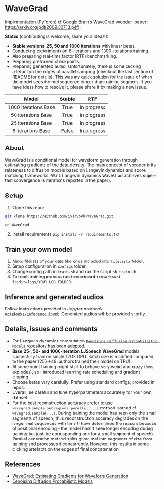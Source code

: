 # WaveGrad
Implementation (PyTorch) of Google Brain's WaveGrad vocoder (paper: https://arxiv.org/pdf/2009.00713.pdf).

**Status** (contributing is welcome, share your ideas!):
* **Stable versions: 25, 50 and 1000 iterations** with linear betas.
* Conducting experiments on 6-iterations and 1000-iterations training.
* Also preparing real-time factor (RTF) benchmarking.
* Preparing pretrained checkpoints.
* Preparing generated audio. Unfortunately, there is some clicking artefact on the edges of parallel sampling (checkout the last section of README for details). This was my quick solution for the issue of when the model sees the mel sequence longer than training segment. If you have ideas how to resolve it, please share it by making a new issue.

|         Model        | Stable |     RTF     |
|:--------------------:|:------:|-------------|
| 1000 iterations Base |  True  | In progress |
| 50 iterations Base   |  True  | In progress |
| 25 iterations Base   |  True  | In progress |
| 6 iterations Base    |  False | In progress |

## About

WaveGrad is a conditional model for waveform generation through estimating gradients of the data density. The main concept of vocoder is its relateness to diffusion models based on Langevin dynamics and score matching frameworks. W.r.t. Langevin dynamics WaveGrad achieves super-fast convergence (6 iterations reported in the paper).

## Setup

1. Clone this repo:

```bash
git clone https://github.com/ivanvovk/WaveGrad.git

cd WaveGrad
```

2. Install requirements `pip install -r requirements.txt`

## Train your own model

1. Make filelists of your data like ones included into `filelists` folder.
2. Setup configuration in `configs` folder.
3. Change config path in `train.sh` and run the script `sh train.sh`.
4. To track training process run tensorboard `tensorboard --logdir=logs/YOUR_LOG_FOLDER`.

## Inference and generated audios

Follow instructions provided in Jupyter notebook [`notebooks/inference.ipynb`](notebooks/inference.ipynb). Generated audios will be provided shortly.

## Details, issues and comments

* For Langevin dynamics computation [`Denoising Diffusion Probabilistic Models`](https://github.com/hojonathanho/diffusion) repository has been adopted.
* **Base 25-, 50- and 1000-iteration LJSpeech WaveGrad** models succesfully train on single 12GB GPU. Batch size is modified compared to the paper (256->48: authors trained their model on TPU).
* At some point training might start to behave very weird and crazy (loss explodes), so I introduced learning rate scheduling and gradient clipping.
* Choose betas very carefully. Prefer using standard configs, provided in repos.
* Overall, be careful and tune hyperparameters accurately for your own dataset.
* For the best reconstruction accuracy prefer to use `wavegrad.sample_subregions_parallel(...)` method instead of `wavegrad.sample(...)`. During training the model has seen only the small segments of speech, thus reconstruction accuracy degrades on the longer mel sequences with time (I have determined the reason: because of positional encoding - the model hasn't seen longer encoding during training but just the corresponding one for a small segment of speech). Parallel generation method splits given mel into segments of size from training and processes it concurrently. However, this results in some clicking artefacts on the edges of final concatenation.

## References

* [WaveGrad: Estimating Gradients for Waveform Generation](https://arxiv.org/pdf/2009.00713.pdf)
* [Denoising Diffusion Probabilistic Models](https://arxiv.org/pdf/2006.11239.pdf)
